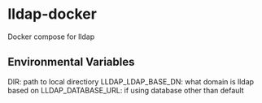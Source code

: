 # lldap-docker
Docker compose for lldap

## Environmental Variables
DIR: path to local directiory
LLDAP_LDAP_BASE_DN: what domain is lldap based on
LLDAP_DATABASE_URL: if using database other than default